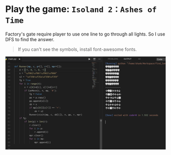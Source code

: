 # Play the game:  `Isoland 2：Ashes of Time`

Factory's gate require player to
use one line to go through all lights.
So I use DFS to find the answer.

> If you can't see the symbols, install font-awesome fonts.

!["screenshot"](screenshot.png)